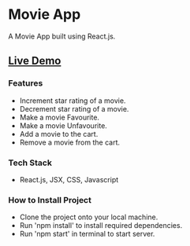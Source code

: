 # **Movie App**

A Movie App built using React.js.

## [**Live Demo**](https://priyanka-agrawal2022.github.io/MovieApp/)

### **Features**

- Increment star rating of a movie.
- Decrement star rating of a movie.
- Make a movie Favourite.
- Make a movie Unfavourite.
- Add a movie to the cart.
- Remove a movie from the cart.

### **Tech Stack**

- React.js, JSX, CSS, Javascript

### **How to Install Project**

- Clone the project onto your local machine.
- Run 'npm install' to install required dependencies.
- Run 'npm start' in terminal to start server.
